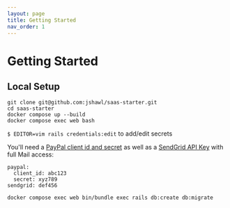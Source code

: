 ```yaml
---
layout: page
title: Getting Started
nav_order: 1
---
```


# Getting Started

## Local Setup

```
git clone git@github.com:jshawl/saas-starter.git
cd saas-starter
docker compose up --build
docker compose exec web bash
```

`$ EDITOR=vim rails credentials:edit` to add/edit secrets

You'll need a [PayPal client id and secret](https://developer.paypal.com/docs/checkout/standard/integrate/) as well as a [SendGrid API Key](https://docs.sendgrid.com/api-reference/api-keys/create-api-keys) with full Mail access:

```
paypal:
  client_id: abc123
  secret: xyz789
sendgrid: def456
```

```
docker compose exec web bin/bundle exec rails db:create db:migrate
```
